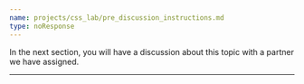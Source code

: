 ```yaml
---
name: projects/css_lab/pre_discussion_instructions.md
type: noResponse
---
```


In the next section, you will have a discussion about this topic with a partner we have assigned.

---

